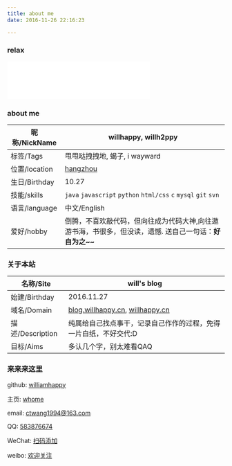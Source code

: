 ```yaml
---
title: about me
date: 2016-11-26 22:16:23

---
```


### relax

<iframe frameborder="no" border="0" marginwidth="0" marginheight="0" width="330" height="86" src="//music.163.com/outchain/player?type=2&amp;id=460319&amp;auto=1&amp;height=66"></iframe>

### about me

| 昵称/NickName | willhappy, willh2ppy |
| ------------ | ---- |
| 标签/Tags     | 甩甩哒拽拽地, 蝎子, i wayward |
| 位置/location | [hangzhou][1] |
| 生日/Birthday | 10.27 |
| 技能/skills   | `java` `javascript` `python` `html/css` `c` `mysql` `git` `svn` |
| 语言/language | 中文/English |
| 爱好/hobby    | 倒腾，不喜欢敲代码，但向往成为代码大神,向往遨游书海，书很多，但没读，遗憾. 送自己一句话：**好自为之~~** |

### 关于本站

| 名称/Site | will's blog |
| --------- | ----------- |
| 始建/Birthday | 2016.11.27 |
| 域名/Domain | [blog.willhappy.cn][2], [willhappy.cn][3] |
| 描述/Description | 纯属给自己找点事干，记录自己作作的过程，免得一片白纸，不好交代:D |
| 目标/Aims | 多认几个字，别太难看QAQ |

### 来来来这里

<i class="fa fa-github fa-x"></i> github: [williamhappy][4]

<i class="fa fa-home fa-x"></i> 主页: [whome][5]

<i class="fa fa-envelope fa-x"></i> email: ctwang1994@163.com

<i class="fa fa-qq fa-x"></i> QQ: [583876674][6]

<i class="fa fa-weixin fa-x"></i> WeChat: [扫码添加][7]

<i class="fa fa-weibo fa-x"></i> weibo: [欢迎关注][8]

[1]: https://map.baidu.com/
[2]: http://blog.willhappy.cn
[3]: https://willhappy.cn
[4]: https://github.com/williamhappy
[5]: http://willhappy.cn/
[6]: http://blog.willhappy.cn/images/qq_url.jpg
[7]: http://blog.willhappy.cn/images/wechat_url.jpg
[8]: http://weibo.com/williamhappy
